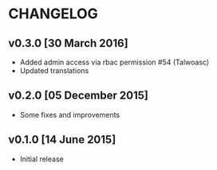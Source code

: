 # CHANGELOG

## v0.3.0 [30 March 2016]

- Added admin access via rbac permission #54 (Talwoasc)
- Updated translations

## v0.2.0 [05 December 2015]

- Some fixes and improvements

## v0.1.0 [14 June 2015]

- Initial release
